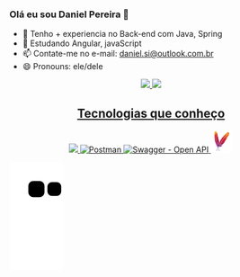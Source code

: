 ### Olá eu sou Daniel Pereira 👋

- 🔭 Tenho + experiencia no Back-end com Java, Spring
- 🌱 Estudando Angular, javaScript
- 📫 Contate-me no e-mail: daniel.si@outlook.com.br
- 😄 Pronouns: ele/dele

<div align="center">
  <a href="https://github.com/Danielfp13">
  <img height="180em" src="https://github-readme-stats.vercel.app/api?username=danielfp13&show_icons=true&theme=codeSTACKr&hide_border=true&include_all_commits=true&count_private=true" />
  <img height="180em" src="https://github-readme-stats.vercel.app/api/top-langs/?username=danielfp13&layout=compact&langs_count=20&theme=codeSTACKr" />
</div>
   
<h2 align="center"> Tecnologias que conheço </h2>
<p align="center">
  <a href="https://skillicons.dev">
    <img height="40" src="https://skillicons.dev/icons?i=java,spring,angular,ts,js,bootstrap,css,html,postgres,mysql,git,github,docker,rabbitmq&theme=light" />
    <img width="40" height="40" src="https://www.vectorlogo.zone/logos/getpostman/getpostman-icon.svg" title="Postman" alt="Postman" />
    <img  height="40" src="https://www.vectorlogo.zone/logos/openapis/openapis-icon.svg" title="Swagger - Open API" alt="Swagger - Open API" />
    <img width="40" height="40" src="https://raw.githubusercontent.com/vscode-icons/vscode-icons/master/icons/file_type_maven.svg" title="Apache Maven" alt="Apache        Maven" />    


  </a>
</p>

![Snake animation](https://github.com/Danielfp13/Danielfp13/blob/output/github-contribution-grid-snake.svg)
  



